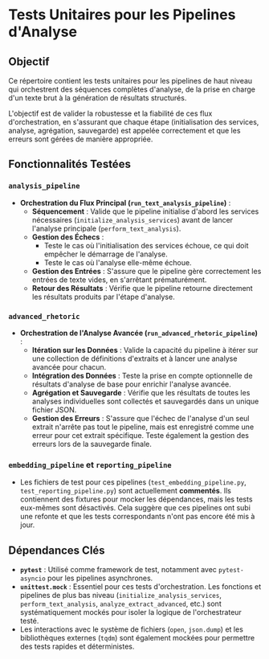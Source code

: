 # Tests Unitaires pour les Pipelines d'Analyse

## Objectif

Ce répertoire contient les tests unitaires pour les pipelines de haut niveau qui orchestrent des séquences complètes d'analyse, de la prise en charge d'un texte brut à la génération de résultats structurés.

L'objectif est de valider la robustesse et la fiabilité de ces flux d'orchestration, en s'assurant que chaque étape (initialisation des services, analyse, agrégation, sauvegarde) est appelée correctement et que les erreurs sont gérées de manière appropriée.

## Fonctionnalités Testées

### `analysis_pipeline`

-   **Orchestration du Flux Principal (`run_text_analysis_pipeline`)** :
    -   **Séquencement** : Valide que le pipeline initialise d'abord les services nécessaires (`initialize_analysis_services`) avant de lancer l'analyse principale (`perform_text_analysis`).
    -   **Gestion des Échecs** :
        -   Teste le cas où l'initialisation des services échoue, ce qui doit empêcher le démarrage de l'analyse.
        -   Teste le cas où l'analyse elle-même échoue.
    -   **Gestion des Entrées** : S'assure que le pipeline gère correctement les entrées de texte vides, en s'arrêtant prématurément.
    -   **Retour des Résultats** : Vérifie que le pipeline retourne directement les résultats produits par l'étape d'analyse.

### `advanced_rhetoric`

-   **Orchestration de l'Analyse Avancée (`run_advanced_rhetoric_pipeline`)** :
    -   **Itération sur les Données** : Valide la capacité du pipeline à itérer sur une collection de définitions d'extraits et à lancer une analyse avancée pour chacun.
    -   **Intégration des Données** : Teste la prise en compte optionnelle de résultats d'analyse de base pour enrichir l'analyse avancée.
    -   **Agrégation et Sauvegarde** : Vérifie que les résultats de toutes les analyses individuelles sont collectés et sauvegardés dans un unique fichier JSON.
    -   **Gestion des Erreurs** : S'assure que l'échec de l'analyse d'un seul extrait n'arrête pas tout le pipeline, mais est enregistré comme une erreur pour cet extrait spécifique. Teste également la gestion des erreurs lors de la sauvegarde finale.

### `embedding_pipeline` et `reporting_pipeline`

-   Les fichiers de test pour ces pipelines (`test_embedding_pipeline.py`, `test_reporting_pipeline.py`) sont actuellement **commentés**. Ils contiennent des fixtures pour mocker les dépendances, mais les tests eux-mêmes sont désactivés. Cela suggère que ces pipelines ont subi une refonte et que les tests correspondants n'ont pas encore été mis à jour.

## Dépendances Clés

-   **`pytest`** : Utilisé comme framework de test, notamment avec `pytest-asyncio` pour les pipelines asynchrones.
-   **`unittest.mock`** : Essentiel pour ces tests d'orchestration. Les fonctions et pipelines de plus bas niveau (`initialize_analysis_services`, `perform_text_analysis`, `analyze_extract_advanced`, etc.) sont systématiquement mockés pour isoler la logique de l'orchestrateur testé.
-   Les interactions avec le système de fichiers (`open`, `json.dump`) et les bibliothèques externes (`tqdm`) sont également mockées pour permettre des tests rapides et déterministes.
